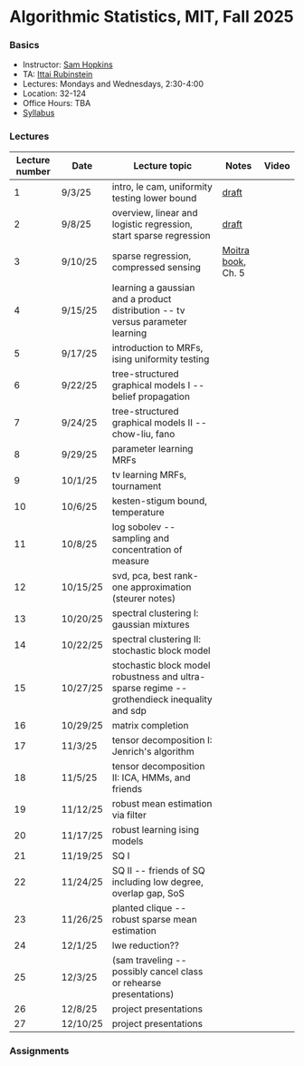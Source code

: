 # Algorithmic Statistics, MIT, Fall 2025

### Basics

- Instructor: [Sam Hopkins](https://www.samuelbhopkins.com)
- TA: [Ittai Rubinstein](https://ittairubinstein.bitbucket.io/)
- Lectures: Mondays and Wednesdays, 2:30-4:00
- Location: 32-124
- Office Hours: TBA
- [Syllabus](syllabus.pdf)

### Lectures


| Lecture number | Date     | Lecture topic                                                                                | Notes | Video |
| -------------- | -------- | -------------------------------------------------------------------------------------------- | ----- | ----- |
| 1              | 9/3/25   | intro, le cam, uniformity testing lower bound                                                | [draft](lecture-1-introduction.pdf)       |       |
| 2              | 9/8/25   | overview, linear and logistic regression, start sparse regression                            | [draft](lecture-2-overview-and-linear-predictors.pdf)      |       |
| 3              | 9/10/25  | sparse regression, compressed sensing                                                        | [Moitra book](https://www.cambridge.org/core/books/algorithmic-aspects-of-machine-learning/165FD1899783C6D7162235AE405685DB), Ch. 5      |       |
| 4              | 9/15/25  | learning a gaussian and a product distribution -- tv versus parameter learning               |       |       |
| 5              | 9/17/25  | introduction to MRFs, ising uniformity testing                                               |       |       |
| 6              | 9/22/25  | tree-structured graphical models I -- belief propagation                                     |       |       |
| 7              | 9/24/25  | tree-structured graphical models II -- chow-liu, fano                                        |       |       |
| 8              | 9/29/25  | parameter learning MRFs                                                                      |       |       |
| 9              | 10/1/25  | tv learning MRFs, tournament                                                                 |       |       |
| 10             | 10/6/25  | kesten-stigum bound, temperature                                                             |       |       |
| 11             | 10/8/25  | log sobolev -- sampling and concentration of measure                                         |       |       |
| 12             | 10/15/25 | svd, pca, best rank-one approximation (steurer notes)                                        |       |       |
| 13             | 10/20/25 | spectral clustering I: gaussian mixtures                                                     |       |       |
| 14             | 10/22/25 | spectral clustering II: stochastic block model                                               |       |       |
| 15             | 10/27/25 | stochastic block model robustness and ultra-sparse regime -- grothendieck inequality and sdp |       |       |
| 16             | 10/29/25 | matrix completion                                                                            |       |       |
| 17             | 11/3/25  | tensor decomposition I: Jenrich's algorithm                                                  |       |       |
| 18             | 11/5/25  | tensor decomposition II: ICA, HMMs, and friends                                              |       |       |
| 19             | 11/12/25 | robust mean estimation via filter                                                            |       |       |
| 20             | 11/17/25 | robust learning ising models                                                                 |       |       |
| 21             | 11/19/25 | SQ I                                                                                         |       |       |
| 22             | 11/24/25 | SQ II -- friends of SQ including low degree, overlap gap, SoS                                |       |       |
| 23             | 11/26/25 | planted clique -- robust sparse mean estimation                                              |       |       |
| 24             | 12/1/25  | lwe reduction??                                                                              |       |       |
| 25             | 12/3/25  | (sam traveling -- possibly cancel class or rehearse presentations)                           |       |       |
| 26             | 12/8/25  | project presentations                                                                        |       |       |
| 27             | 12/10/25 | project presentations                                                                        |       |       |


### Assignments
